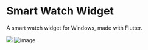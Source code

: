 # Smart Watch Widget

A smart watch widget for Windows, made with Flutter.

![](https://user-images.githubusercontent.com/946652/156550295-97c054aa-7a31-48a3-b2f0-3a31c0b8ee67.png)
![image](https://user-images.githubusercontent.com/946652/156590751-f7697cfd-f945-43fa-b374-7ce931164295.png)
